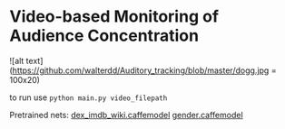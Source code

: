 # Video-based Monitoring of Audience Concentration

![alt text](https://github.com/walterdd/Auditory_tracking/blob/master/dogg.jpg = 100x20)

to run use
`python main.py video_filepath`

Pretrained nets:
[dex_imdb_wiki.caffemodel](https://data.vision.ee.ethz.ch/cvl/rrothe/imdb-wiki/static/dex_imdb_wiki.caffemodel)
[gender.caffemodel](https://data.vision.ee.ethz.ch/cvl/rrothe/imdb-wiki/static/gender.caffemodel)
